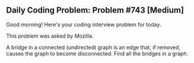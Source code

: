 ## Daily Coding Problem: Problem #743 [Medium]

Good morning! Here's your coding interview problem for today.

This problem was asked by Mozilla.

A bridge in a connected (undirected) graph is an edge that, if removed, causes the graph to become disconnected. Find all the bridges in a graph.
